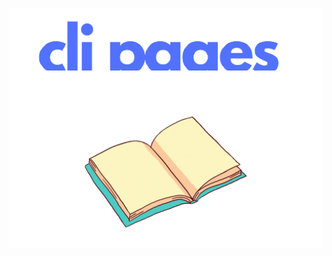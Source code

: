 <div align="center">
  <br />
  <p>
    <div align="right">
    <a href="https://www.npmjs.com/package/cli-pages"><img style="margin-right:20%" src="https://raw.githubusercontent.com/jaipack17/cli-pagees/main/assets/cli_pages-removebg-preview%20(1).png" width="546" alt="clipageslogo" /></a>
    </div>
    <div align="top">
    <a href="https://www.npmjs.com/package/cli-pages"><img style="margin-top:-10%" src="https://raw.githubusercontent.com/jaipack17/cli-pagees/main/assets/ezgif.com-gif-maker.gif" width="546" alt="clipageslogo" /></a>
    </div>
  </p>
  <br />
<!--   <p>
    <a href="https://www.npmjs.com/package/ruxe"><img src="https://img.shields.io/npm/v/ruxe.svg?maxAge=3600" alt="NPM version" /></a>
    <a href="https://www.npmjs.com/package/ruxe"><img src="https://img.shields.io/npm/dt/ruxe.svg?maxAge=3600" alt="NPM downloads" /></a>
  </p> -->
</div>
